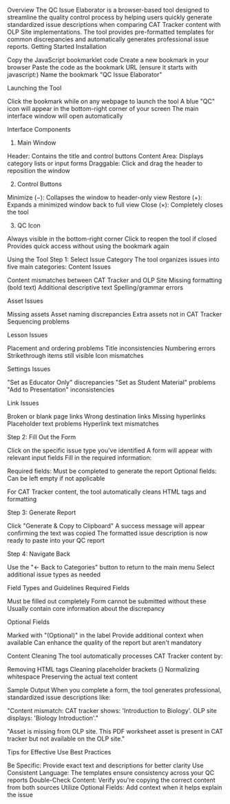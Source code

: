 Overview
The QC Issue Elaborator is a browser-based tool designed to streamline the quality control process by helping users quickly generate standardized issue descriptions when comparing CAT Tracker content with OLP Site implementations. The tool provides pre-formatted templates for common discrepancies and automatically generates professional issue reports.
Getting Started
Installation

Copy the JavaScript bookmarklet code
Create a new bookmark in your browser
Paste the code as the bookmark URL (ensure it starts with javascript:)
Name the bookmark "QC Issue Elaborator"

Launching the Tool

Click the bookmark while on any webpage to launch the tool
A blue "QC" icon will appear in the bottom-right corner of your screen
The main interface window will open automatically

Interface Components
1. Main Window

Header: Contains the title and control buttons
Content Area: Displays category lists or input forms
Draggable: Click and drag the header to reposition the window

2. Control Buttons

Minimize (−): Collapses the window to header-only view
Restore (+): Expands a minimized window back to full view
Close (×): Completely closes the tool

3. QC Icon

Always visible in the bottom-right corner
Click to reopen the tool if closed
Provides quick access without using the bookmark again

Using the Tool
Step 1: Select Issue Category
The tool organizes issues into five main categories:
Content Issues

Content mismatches between CAT Tracker and OLP Site
Missing formatting (bold text)
Additional descriptive text
Spelling/grammar errors

Asset Issues

Missing assets
Asset naming discrepancies
Extra assets not in CAT Tracker
Sequencing problems

Lesson Issues

Placement and ordering problems
Title inconsistencies
Numbering errors
Strikethrough items still visible
Icon mismatches

Settings Issues

"Set as Educator Only" discrepancies
"Set as Student Material" problems
"Add to Presentation" inconsistencies

Link Issues

Broken or blank page links
Wrong destination links
Missing hyperlinks
Placeholder text problems
Hyperlink text mismatches

Step 2: Fill Out the Form

Click on the specific issue type you've identified
A form will appear with relevant input fields
Fill in the required information:

Required fields: Must be completed to generate the report
Optional fields: Can be left empty if not applicable


For CAT Tracker content, the tool automatically cleans HTML tags and formatting

Step 3: Generate Report

Click "Generate & Copy to Clipboard"
A success message will appear confirming the text was copied
The formatted issue description is now ready to paste into your QC report

Step 4: Navigate Back

Use the "← Back to Categories" button to return to the main menu
Select additional issue types as needed

Field Types and Guidelines
Required Fields

Must be filled out completely
Form cannot be submitted without these
Usually contain core information about the discrepancy

Optional Fields

Marked with "(Optional)" in the label
Provide additional context when available
Can enhance the quality of the report but aren't mandatory

Content Cleaning
The tool automatically processes CAT Tracker content by:

Removing HTML tags
Cleaning placeholder brackets {}
Normalizing whitespace
Preserving the actual text content

Sample Output
When you complete a form, the tool generates professional, standardized issue descriptions like:

"Content mismatch: CAT tracker shows: 'Introduction to Biology'. OLP site displays: 'Biology Introduction'."


"Asset is missing from OLP site. This PDF worksheet asset is present in CAT tracker but not available on the OLP site."

Tips for Effective Use
Best Practices

Be Specific: Provide exact text and descriptions for better clarity
Use Consistent Language: The templates ensure consistency across your QC reports
Double-Check Content: Verify you're copying the correct content from both sources
Utilize Optional Fields: Add context when it helps explain the issue

